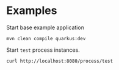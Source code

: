 # Examples

Start base example application
```shell
mvn clean compile quarkus:dev
```
Start `test` process instances.

```shell
curl http://localhost:8080/process/test
```


